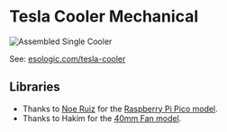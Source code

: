 # Tesla Cooler Mechanical

![Assembled Single Cooler](./photo.JPG)

See: [esologic.com/tesla-cooler](https://www.esologic.com/tesla-cooler/)

## Libraries

* Thanks to [Noe Ruiz](https://twitter.com/ecken) for the [Raspberry Pi Pico model](https://grabcad.com/library/raspberry-pi-pico-1).
* Thanks to Hakim for the [40mm Fan model](https://grabcad.com/library/40x40x10mm-brushless-axial-fan-1).
